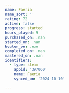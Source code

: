 ```yaml
---
name: Faeria
name_sort: ''
rating: 72
active: false
progress: started
hours_played: 9
purchased_on: .nan
started_on: .nan
beaten_on: .nan
completed_on: .nan
mastered_on: .nan
identifiers:
  - type: steam
    appid: '397060'
    name: Faeria
    synced_on: '2024-10-10'

---
```

